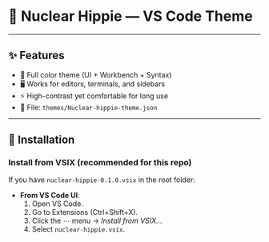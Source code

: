# 🌈 Nuclear Hippie — VS Code Theme

---

## ✨ Features

- 🎨 Full color theme (UI + Workbench + Syntax)
- 🖥️ Works for editors, terminals, and sidebars
- ⚡ High-contrast yet comfortable for long use
- 📂 File: `themes/Nuclear-hippie-theme.json`

---

## 🚀 Installation

### Install from VSIX (recommended for this repo)

If you have `nuclear-hippie-0.1.0.vsix` in the root folder:

- **From VS Code UI**:
  1. Open VS Code.
  2. Go to Extensions (Ctrl+Shift+X).
  3. Click the ⋯ menu → *Install from VSIX...*
  4. Select `nuclear-hippie.vsix`.

